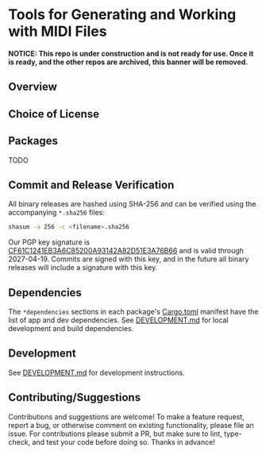 # Tools for Generating and Working with MIDI Files

**NOTICE: This repo is under construction and is not ready for use. Once it is ready, and the other repos are archived, this banner will be removed.**

## Overview

## Choice of License

## Packages

TODO

## Commit and Release Verification

All binary releases are hashed using SHA-256 and can be verified using the accompanying `*.sha256` files:

```bash
shasum -a 256 -c <filename>.sha256
```

Our PGP key signature is [CF61C1241EB3A6C85200A93142A82D51E3A76B66](https://keyserver.ubuntu.com/pks/lookup?search=0x42A82D51E3A76B66&op=vindex) and is valid through 2027-04-19.
Commits are signed with this key, and in the future all binary releases will include a signature with this key.

## Dependencies

The `*dependencies` sections in each package's [Cargo.toml](https://doc.rust-lang.org/cargo/reference/manifest.html) manifest have the list of app and dev dependencies.
See [DEVELOPMENT.md](DEVELOPMENT.md) for local development and build dependencies.

## Development

See [DEVELOPMENT.md](DEVELOPMENT.md) for development instructions.

## Contributing/Suggestions

Contributions and suggestions are welcome! To make a feature request, report a bug, or otherwise comment on existing
functionality, please file an issue. For contributions please submit a PR, but make sure to lint, type-check, and test
your code before doing so. Thanks in advance!
